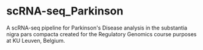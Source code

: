 # scRNA-seq_Parkinson
A scRNA-seq pipeline for Parkinson's Disease analysis in the substantia nigra pars compacta created for the Regulatory Genomics course purposes at KU Leuven, Belgium.
